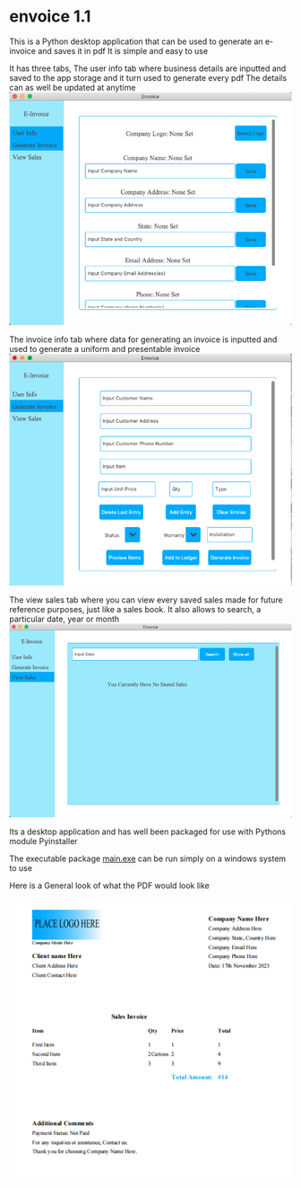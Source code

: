 # envoice 1.1

This is a Python desktop application that can be used to generate an e-invoice and saves it in pdf
It is simple and easy to use

It has three tabs, 
The user info tab where business details are inputted and saved to the app storage and it turn used to generate every pdf
The details can as well be updated at anytime
![User Info](/images/user_info.png)

The invoice info tab where data for generating an invoice is inputted and used to generate a uniform and presentable invoice
![Invoice info](/images/invoice_info.png)

The view sales tab where you can view every saved sales made for future reference purposes, just like a sales book.
It also allows to search, a particular date, year or month
![Sales info](/images/sales_tab.png)

Its a desktop application and has well been packaged for use with Pythons module Pyinstaller

The executable package [main.exe](./dist/main/main.exe) can be run simply on a windows system to use

Here is a General look of what the PDF would look like

![PDF](/images/pdf_template.png)